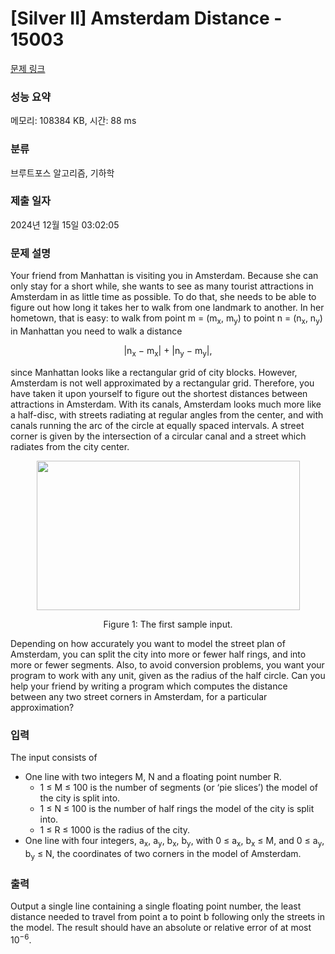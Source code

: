 # [Silver II] Amsterdam Distance - 15003 

[문제 링크](https://www.acmicpc.net/problem/15003) 

### 성능 요약

메모리: 108384 KB, 시간: 88 ms

### 분류

브루트포스 알고리즘, 기하학

### 제출 일자

2024년 12월 15일 03:02:05

### 문제 설명

<p>Your friend from Manhattan is visiting you in Amsterdam. Because she can only stay for a short while, she wants to see as many tourist attractions in Amsterdam in as little time as possible. To do that, she needs to be able to figure out how long it takes her to walk from one landmark to another. In her hometown, that is easy: to walk from point m = (m<sub>x</sub>, m<sub>y</sub>) to point n = (n<sub>x</sub>, n<sub>y</sub>) in Manhattan you need to walk a distance</p>

<p style="text-align: center;">|n<sub>x</sub> − m<sub>x</sub>| + |n<sub>y</sub> − m<sub>y</sub>|,</p>

<p>since Manhattan looks like a rectangular grid of city blocks. However, Amsterdam is not well approximated by a rectangular grid. Therefore, you have taken it upon yourself to figure out the shortest distances between attractions in Amsterdam. With its canals, Amsterdam looks much more like a half-disc, with streets radiating at regular angles from the center, and with canals running the arc of the circle at equally spaced intervals. A street corner is given by the intersection of a circular canal and a street which radiates from the city center.</p>

<p style="text-align: center;"><img alt="" src="https://onlinejudgeimages.s3-ap-northeast-1.amazonaws.com/problem/15003/1.png" style="height:239px; width:421px"></p>

<p style="text-align: center;">Figure 1: The first sample input.</p>

<p>Depending on how accurately you want to model the street plan of Amsterdam, you can split the city into more or fewer half rings, and into more or fewer segments. Also, to avoid conversion problems, you want your program to work with any unit, given as the radius of the half circle. Can you help your friend by writing a program which computes the distance between any two street corners in Amsterdam, for a particular approximation?</p>

### 입력 

 <p>The input consists of</p>

<ul>
	<li>One line with two integers M, N and a floating point number R.
	<ul>
		<li>1 ≤ M ≤ 100 is the number of segments (or ‘pie slices’) the model of the city is split into.</li>
		<li>1 ≤ N ≤ 100 is the number of half rings the model of the city is split into.</li>
		<li>1 ≤ R ≤ 1000 is the radius of the city.</li>
	</ul>
	</li>
	<li>One line with four integers, a<sub>x</sub>, a<sub>y</sub>, b<sub>x</sub>, b<sub>y</sub>, with 0 ≤ a<sub>x</sub>, b<sub>x</sub> ≤ M, and 0 ≤ a<sub>y</sub>, b<sub>y</sub> ≤ N, the coordinates of two corners in the model of Amsterdam.</li>
</ul>

### 출력 

 <p>Output a single line containing a single floating point number, the least distance needed to travel from point a to point b following only the streets in the model. The result should have an absolute or relative error of at most 10<sup>−6</sup>.</p>


